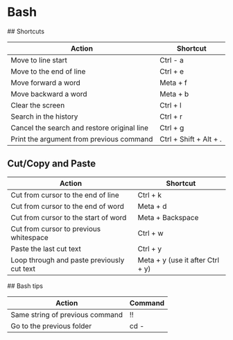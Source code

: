 # Bash

## Shortcuts

| Action                                      |  Shortcut              |
|---------------------------------------------|------------------------|
| Move to line start                          | Ctrl - a               |
| Move to the end of line                     | Ctrl + e               |
| Move forward a word                         | Meta + f               |
| Move backward a word                        | Meta + b               |
| Clear the screen                            | Ctrl + l               |
| Search in the history                       | Ctrl + r               |
| Cancel the search and restore original line | Ctrl + g               |
| Print the argument from previous command    | Ctrl + Shift + Alt + . |

## Cut/Copy and Paste

| Action                                     |  Shortcut                        |
|--------------------------------------------|----------------------------------|
| Cut from cursor to the end of line         | Ctrl + k                         |
| Cut from cursor to the end of word         | Meta + d                         |
| Cut from cursor to the start of word       | Meta + Backspace                 |
| Cut from cursor to previous whitespace     | Ctrl + w                         |
| Paste the last cut text                    | Ctrl + y                         |
| Loop through and paste previously cut text | Meta + y (use it after Ctrl + y) |

## Bash tips

| Action                          | Command |
|---------------------------------|---------|
| Same string of previous command | !!      |
| Go to the previous folder       | cd -    |
